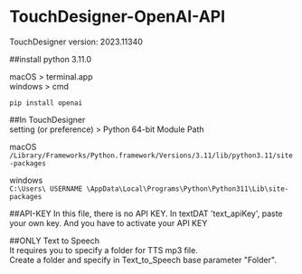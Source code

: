 # TouchDesigner-OpenAI-API

TouchDesigner version: 2023.11340

##install python 3.11.0

macOS > terminal.app    
windows > cmd

```pip install openai```

##In TouchDesigner    
setting (or preference) > Python 64-bit Module Path

macOS    
```/Library/Frameworks/Python.framework/Versions/3.11/lib/python3.11/site-packages```    
    
windows    
```C:\Users\ USERNAME \AppData\Local\Programs\Python\Python311\Lib\site-packages```

##API-KEY
In this file, there is no API KEY. In textDAT 'text_apiKey', paste your own key.
And you have to activate your API KEY


##ONLY Text to Speech    
It requires you to specify a folder for TTS mp3 file.    
Create a folder and specify in Text_to_Speech base parameter "Folder".
